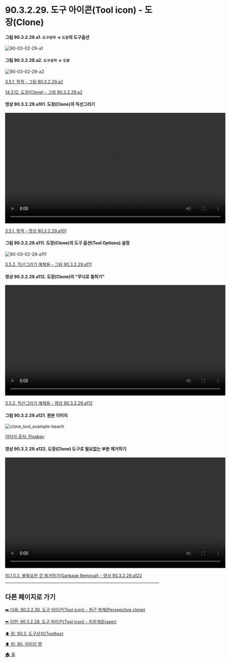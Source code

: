 # 90.3.2.29. 도구 아이콘(Tool icon) - 도장(Clone)

<a id="90-03-02-29-a1"></a>

#### 그림 90.3.2.29.a1. `도구상자` → `도장`의 도구옵션
![90-03-02-29-a1](https://github.com/wonder13662/gimp/assets/15767104/43a21863-d4d1-413f-a7e3-8740fe972077)

<a id="90-03-02-29-a2"></a>

#### 그림 90.3.2.29.a2. `도구상자` → `도장`
![90-03-02-29-a2](https://github.com/wonder13662/gimp/assets/15767104/7dcf76c1-dbf5-41c6-94de-a1a610a75d3d)

[3.5.1. 목적 - 그림 90.3.2.29.a2](./03-05-01-intention.md#90-03-02-29-a2)

[14.3.12. 도장(Clone) - 그림 90.3.2.29.a2](./14-03-12-00-clone.md#90-03-02-29-a2)

<a id="90-03-02-29-a101"></a>

#### 영상 90.3.2.29.a101. 도장(Clone)의 직선그리기
<video controls="controls" width="720" environment="MacOS:Sonoma 14.2.1 GIMP 2.10.36" src="https://github.com/wonder13662/gimp/assets/15767104/faaa0112-9013-49ac-8e91-11bd1f08a424"></video>

[3.5.1. 목적 - 영상 90.3.2.29.a101](./03-05-01-intention.md#90-03-02-29-a101)

<a id="90-03-02-29-a111"></a>

#### 그림 90.3.2.29.a111. 도장(Clone)의 도구 옵션(Tool Options) 설정
![90-03-02-29-a111](https://github.com/wonder13662/gimp/assets/15767104/7adca336-8467-44a2-9ff7-9fcf16919f61)

[3.5.2. 직선그리기 예제들 - 그림 90.3.2.29.a111](./03-05-02-examples.md#90-03-02-29-a111)

<a id="90-03-02-29-a112"></a>

#### 영상 90.3.2.29.a112. 도장(Clone)의 "무늬로 칠하기"
<video controls="controls" width="720" environment="MacOS:Sonoma 14.2.1 GIMP 2.10.36" src="https://github.com/wonder13662/gimp/assets/15767104/03865af2-1672-4732-a24e-a3764e9bef34"></video>

[3.5.2. 직선그리기 예제들 - 영상 90.3.2.29.a112](./03-05-02-examples.md#90-03-02-29-a112)

<a id="90-03-02-29-a121"></a>

#### 그림 90.3.2.29.a121. 원본 이미지
![clone_tool_example-beach](https://github.com/wonder13662/gimp/assets/15767104/79e6b794-b22d-470a-a95c-084358a3a4d4)

[이미지 출처: Pixabay](https://pixabay.com/photos/beach-person-jogging-exercise-1624671/)

<a id="90-03-02-29-a122"></a>

#### 영상 90.3.2.29.a122. 도장(Clone) 도구로 필요없는 부분 제거하기
<video controls="controls" width="720" src="https://github.com/wonder13662/gimp/assets/15767104/22416fc2-2687-4591-a239-c13c7432adc5"></video>

[10.1.5.2. 불필요한 것 제거하기(Garbage Removal) - 영상 90.3.2.29.a122](./10-01-05-02-00-garbage_removal.md#90-03-02-29-a122)

***

## 다른 페이지로 가기

[➡️ 다음: 90.3.2.30. 도구 아이콘(Tool icon) - 원근 복제(Perspective clone)](./90-03-02-30-perspective_clone.md)

[⬅️ 이전: 90.3.2.28. 도구 아이콘(Tool icon) - 지우개(Eraser)](./90-03-02-28-eraser.md)

[⬆️ 위: 90.3. 도구상자(Toolbox)](./90-03-00-toolbox.md)

[⬆️ 위: 90. 이미지 맵](./90-00-image-map.md)

[🏠 홈](./00-home.md)
